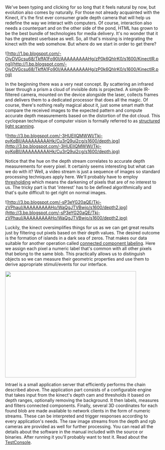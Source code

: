 We've been typing and clicking for so long that it feels natural by now, but evolution also comes by naturally. For those not already acquainted with the Kinect, it's the first ever consumer grade depth camera that will help us redefine the way we interact with computers. Of course, interaction also needs a counterpart and on the other side of the pond, HTML has grown to be the best bundle of technologies for media delivery. It's no wonder that it has the greatest userbase as well. So, all that's missing is integrating the kinect with the web somehow. But where do we start in order to get there?


![http://1.bp.blogspot.com/-OjyDVGcsu68/TkffA1Fo90I/AAAAAAAAAHg/zP0k6QhlrK0/s1600/KinectIR.png](http://1.bp.blogspot.com/-OjyDVGcsu68/TkffA1Fo90I/AAAAAAAAAHg/zP0k6QhlrK0/s1600/KinectIR.png)


In the beginning there was a very neat concept. By scattering an infrared laser through a prism a cloud of invisible dots is projected. A simple IR-filtered camera, mounted on the device alongside the laser, collects frames and delivers them to a dedicated processor that does all the magic. Of course, there's nothing really magical about it, just some smart math that compare the received images to the expected pattern and compute accurate depth measurements based on the distortion of the dot cloud. This cyclopean technique of computer vision is formally referred to as [structured light scanning](http://en.wikipedia.org/wiki/Structured_light).

![http://3.bp.blogspot.com/-3HUElIQMWWI/Tkj-pyKqBlI/AAAAAAAAAHk/Cu3rQ9ui2cg/s1600/depth.jpg](http://3.bp.blogspot.com/-3HUElIQMWWI/Tkj-pyKqBlI/AAAAAAAAAHk/Cu3rQ9ui2cg/s1600/depth.jpg)

Notice that the hue on the depth stream correlates to accurate depth measurements for every pixel. It certainly seems interesting but what can we do with it? Well, a video stream is just a sequence of images so standard processing techniques apply here. We'll probably have to employ [thresholding](http://en.wikipedia.org/wiki/Thresholding_(image_processing)) which means the darkening of pixels that are of no interest to us. The tricky part is that 'interest' has to be defined algorithmically and that's quite difficult to get right on normal images.

![http://3.bp.blogspot.com/-sP3eYG20aQE/Tkj-zVPhauI/AAAAAAAAAHo/WaQgJTVBwjo/s1600/depth2.jpg](http://3.bp.blogspot.com/-sP3eYG20aQE/Tkj-zVPhauI/AAAAAAAAAHo/WaQgJTVBwjo/s1600/depth2.jpg)

Luckily, the kinect oversimplifies things for us as we can get great results just by filtering out pixels based on their depth values. The desired outcome is the formation of islands in a dark sea of zeros. That makes our data suitable for another operation called [connected component labeling](http://en.wikipedia.org/wiki/Connected-component_labeling). Here we assign each pixel a numeric label that's common with all other pixels that belong to the same blob. This practically allows us to distinguish objects so we can measure their geometric properties and use them to derive  appropriate stimuli/events for our interface.


<a href='http://www.youtube.com/watch?feature=player_embedded&v=sIXIGeJSuAg' target='_blank'><img src='http://img.youtube.com/vi/sIXIGeJSuAg/0.jpg' width='425' height=344 /></a>

Intrael is a small application server that efficiently performs the chain described above.  The application part consists of a configurable engine that takes input from the kinect's depth cam and thresholds it based on depth ranges, optionally removing the background. It then labels, measures and filters  connected components. Finally, several 3D coordinates for each found blob are made available to network clients in the form of numeric streams. These can be interpreted and trigger responses according to every application's needs. The raw image streams from the depth and rgb cameras are provided as well for further processing. You can read all the details about the software in the manual included with the source or binaries. After running it you'll probably want to test it. Read about the [TestConsole](TestConsole.md).